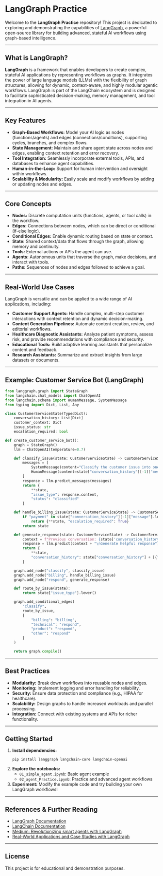 # LangGraph Practice

Welcome to the **LangGraph Practice** repository! This project is dedicated to exploring and demonstrating the capabilities of [LangGraph](https://github.com/langchain-ai/langgraph), a powerful open-source library for building advanced, stateful AI workflows using graph-based intelligence.

---

## What is LangGraph?

**LangGraph** is a framework that enables developers to create complex, stateful AI applications by representing workflows as graphs. It integrates the power of large language models (LLMs) with the flexibility of graph structures, allowing for dynamic, context-aware, and highly modular agentic workflows. LangGraph is part of the LangChain ecosystem and is designed to facilitate sophisticated decision-making, memory management, and tool integration in AI agents.

---

## Key Features

- **Graph-Based Workflows:** Model your AI logic as nodes (functions/agents) and edges (connections/conditions), supporting cycles, branches, and complex flows.
- **State Management:** Maintain and share agent state across nodes and edges, enabling context retention and error recovery.
- **Tool Integration:** Seamlessly incorporate external tools, APIs, and databases to enhance agent capabilities.
- **Human-in-the-Loop:** Support for human intervention and oversight within workflows.
- **Scalability & Modularity:** Easily scale and modify workflows by adding or updating nodes and edges.

---

## Core Concepts

- **Nodes:** Discrete computation units (functions, agents, or tool calls) in the workflow.
- **Edges:** Connections between nodes, which can be direct or conditional (if-else logic).
- **Conditional Edges:** Enable dynamic routing based on state or context.
- **State:** Shared context/data that flows through the graph, allowing memory and continuity.
- **Tools:** External actions or APIs the agent can use.
- **Agents:** Autonomous units that traverse the graph, make decisions, and interact with tools.
- **Paths:** Sequences of nodes and edges followed to achieve a goal.

---

## Real-World Use Cases

LangGraph is versatile and can be applied to a wide range of AI applications, including:

- **Customer Support Agents:** Handle complex, multi-step customer interactions with context retention and dynamic decision-making.
- **Content Generation Pipelines:** Automate content creation, review, and editorial workflows.
- **Healthcare Diagnostic Assistants:** Analyze patient symptoms, assess risk, and provide recommendations with compliance and security.
- **Educational Tools:** Build adaptive learning assistants that personalize content and feedback.
- **Research Assistants:** Summarize and extract insights from large datasets or documents.

---

## Example: Customer Service Bot (LangGraph)

```python
from langgraph.graph import StateGraph
from langchain.chat_models import ChatOpenAI
from langchain.schema import HumanMessage, SystemMessage
from typing import Dict, List, Any

class CustomerServiceState(TypedDict):
    conversation_history: List[Dict]
    customer_context: Dict
    issue_status: str
    escalation_required: bool

def create_customer_service_bot():
    graph = StateGraph()
    llm = ChatOpenAI(temperature=0.7)

    def classify_issue(state: CustomerServiceState) -> CustomerServiceState:
        messages = [
            SystemMessage(content="Classify the customer issue into one of these categories: billing, technical, product, other"),
            HumanMessage(content=state["conversation_history"][-1]["message"])
        ]
        response = llm.predict_messages(messages)
        return {
            **state,
            "issue_type": response.content,
            "status": "classified"
        }

    def handle_billing_issue(state: CustomerServiceState) -> CustomerServiceState:
        if "payment" in state["conversation_history"][-1]["message"].lower():
            return {**state, "escalation_required": True}
        return state

    def generate_response(state: CustomerServiceState) -> CustomerServiceState:
        context = f"Previous conversation: {state['conversation_history']}\nIssue type: {state['issue_type']}"
        response = llm.predict(context + "\nGenerate helpful response")
        return {
            **state,
            "conversation_history": state["conversation_history"] + [{"role": "assistant", "message": response}]
        }

    graph.add_node("classify", classify_issue)
    graph.add_node("billing", handle_billing_issue)
    graph.add_node("respond", generate_response)

    def route_by_issue(state):
        return state["issue_type"].lower()

    graph.add_conditional_edges(
        "classify",
        route_by_issue,
        {
            "billing": "billing",
            "technical": "respond",
            "product": "respond",
            "other": "respond"
        }
    )

    return graph.compile()
```

---

## Best Practices

- **Modularity:** Break down workflows into reusable nodes and edges.
- **Monitoring:** Implement logging and error handling for reliability.
- **Security:** Ensure data protection and compliance (e.g., HIPAA for healthcare).
- **Scalability:** Design graphs to handle increased workloads and parallel processing.
- **Integration:** Connect with existing systems and APIs for richer functionality.

---

## Getting Started

1. **Install dependencies:**
   ```bash
   pip install langgraph langchain-core langchain-openai
   ```
2. **Explore the notebooks:**
   - `01_simple_agent.ipynb`: Basic agent example
   - `02_agent_Practice.ipynb`: Practice and advanced agent workflows
3. **Experiment:** Modify the example code and try building your own LangGraph workflows!

---

## References & Further Reading

- [LangGraph Documentation](https://github.com/langchain-ai/langgraph)
- [LangChain Documentation](https://python.langchain.com/)
- [Medium: Revolutionizing smart agents with LangGraph](https://medium.com/@alexrodriguesj/revolutionizing-smart-agents-with-langgraph-unlocking-advanced-ai-capabilities-159a6c29ab18)
- [Real-World Applications and Case Studies with LangGraph](https://medium.com/@garima_yadav/real-world-applications-and-case-studies-with-langgraph-from-theory-to-practice-7a6ffd2e8e1b)

---

## License

This project is for educational and demonstration purposes. 